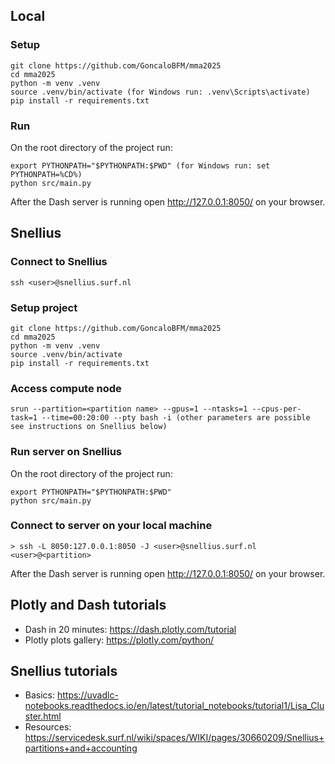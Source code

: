 ## Local
### Setup
```
git clone https://github.com/GoncaloBFM/mma2025
cd mma2025
python -m venv .venv
source .venv/bin/activate (for Windows run: .venv\Scripts\activate)
pip install -r requirements.txt
```

### Run
On the root directory of the project run:
```
export PYTHONPATH="$PYTHONPATH:$PWD" (for Windows run: set PYTHONPATH=%CD%)
python src/main.py
```

After the Dash server is running open http://127.0.0.1:8050/ on your browser.



## Snellius
### Connect to Snellius
```
ssh <user>@snellius.surf.nl 
```

### Setup project
```
git clone https://github.com/GoncaloBFM/mma2025
cd mma2025
python -m venv .venv
source .venv/bin/activate 
pip install -r requirements.txt
```

### Access compute node
```
srun --partition=<partition name> --gpus=1 --ntasks=1 --cpus-per-task=1 --time=00:20:00 --pty bash -i (other parameters are possible see instructions on Snellius below)
```

### Run server on Snellius
On the root directory of the project run:
```
export PYTHONPATH="$PYTHONPATH:$PWD" 
python src/main.py
```

### Connect to server on your local machine
```
> ssh -L 8050:127.0.0.1:8050 -J <user>@snellius.surf.nl <user>@<partition>
```

After the Dash server is running open http://127.0.0.1:8050/ on your browser.


## Plotly and Dash tutorials
- Dash in 20 minutes: https://dash.plotly.com/tutorial
- Plotly plots gallery: https://plotly.com/python/

## Snellius tutorials
- Basics: https://uvadlc-notebooks.readthedocs.io/en/latest/tutorial_notebooks/tutorial1/Lisa_Cluster.html
- Resources: https://servicedesk.surf.nl/wiki/spaces/WIKI/pages/30660209/Snellius+partitions+and+accounting





